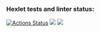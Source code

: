 ### Hexlet tests and linter status:
[![Actions Status](https://github.com/polonnnaruwa/frontend-project-44/actions/workflows/hexlet-check.yml/badge.svg)](https://github.com/polonnnaruwa/frontend-project-44/actions)
<a href="https://codeclimate.com/github/polonnnaruwa/frontend-project-44/maintainability"><img src="https://api.codeclimate.com/v1/badges/17cef3f8b716ca4f3918/maintainability" /></a>
<a href="https://asciinema.org/a/2lT6kxkdbkqt9B7nlq4eWC0jM" target="_blank"><img src="https://asciinema.org/a/2lT6kxkdbkqt9B7nlq4eWC0jM.svg" /></a>